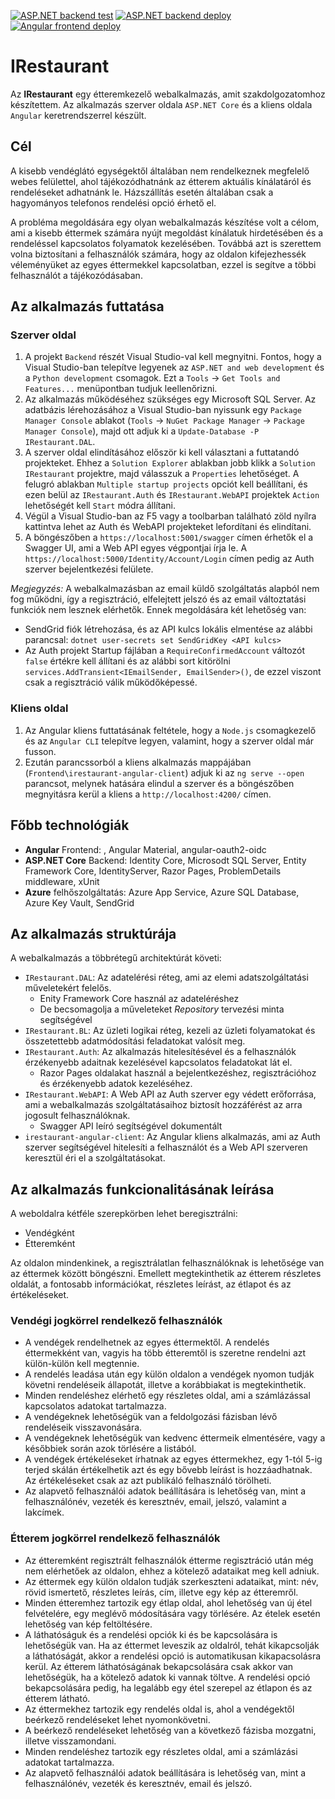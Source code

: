 [![ASP.NET backend test](https://github.com/Parziwal/IRestaurant/actions/workflows/backend-test.yml/badge.svg)](https://github.com/Parziwal/IRestaurant/actions/workflows/backend-test.yml)
[![ASP.NET backend deploy](https://github.com/Parziwal/IRestaurant/actions/workflows/backend-deploy.yml/badge.svg)](https://github.com/Parziwal/IRestaurant/actions/workflows/backend-deploy.yml)
[![Angular frontend deploy](https://github.com/Parziwal/IRestaurant/actions/workflows/frontend-deploy.yml/badge.svg)](https://github.com/Parziwal/IRestaurant/actions/workflows/frontend-deploy.yml)

# IRestaurant

Az **IRestaurant** egy étteremkezelő webalkalmazás, amit szakdolgozatomhoz készítettem. Az alkalmazás szerver oldala `ASP.NET Core` és a kliens oldala `Angular` keretrendszerrel készült.

## Cél

A kisebb vendéglátó egységektől általában nem rendelkeznek megfelelő webes felülettel, ahol tájékozódhatnánk az étterem aktuális kínálatáról és rendeléseket adhatnánk le. Házszállítás esetén általában csak a hagyományos telefonos rendelési opció érhető el.

A probléma megoldására egy olyan webalkalmazás készítése volt a célom, ami a kisebb éttermek számára nyújt megoldást kínálatuk hirdetésében és a rendeléssel kapcsolatos folyamatok kezelésében. Továbbá azt is szerettem volna biztosítani a felhasználók számára, hogy az oldalon kifejezhessék véleményüket az egyes éttermekkel kapcsolatban, ezzel is segítve a többi felhasználót a tájékozódásaban.

## Az alkalmazás futtatása

### Szerver oldal

1. A projekt `Backend` részét Visual Studio-val kell megnyitni. Fontos, hogy a Visual Studio-ban telepítve legyenek az `ASP.NET and web development` és a `Python development` csomagok. Ezt a `Tools` -> `Get Tools and Features...` menüpontban tudjuk leellenőrizni.
2. Az alkalmazás működéséhez szükséges egy Microsoft SQL Server. Az adatbázis lérehozásához a Visual Studio-ban nyissunk egy `Package Manager Console` ablakot (`Tools` -> `NuGet Package Manager` -> `Package Manager Console`), majd ott adjuk ki a `Update-Database -P IRestaurant.DAL`.
3. A szerver oldal elindításához először ki kell választani a futtatandó projekteket. Ehhez a `Solution Explorer` ablakban jobb klikk a `Solution IRestaurant` projektre, majd válasszuk a `Properties` lehetőséget. A felugró ablakban `Multiple startup projects` opciót kell beállítani, és ezen belül az `IRestaurant.Auth` és `IRestaurant.WebAPI` projektek `Action` lehetőségét kell `Start` módra állítani.
4. Végül a Visual Studio-ban az F5 vagy a toolbarban található zöld nyílra kattintva lehet az Auth és WebAPI projekteket lefordítani és elindítani.
5. A böngészőben a `https://localhost:5001/swagger` címen érhetők el a Swagger UI, ami a Web API egyes végpontjai írja le. A `https://localhost:5000/Identity/Account/Login` címen pedig az Auth szerver bejelentkezési felülete.

_Megjegyzés:_ A webalkalmazásban az email küldő szolgáltatás alapból nem fog működni, így a regisztráció, elfelejtett jelszó és az email változtatási funkciók nem lesznek elérhetők. Ennek megoldására két lehetőség van:

- SendGrid fiók létrehozása, és az API kulcs lokális elmentése az alábbi parancsal: `dotnet user-secrets set SendGridKey <API kulcs>`
- Az Auth projekt Startup fájlában a `RequireConfirmedAccount` változót `false` értékre kell állítani és az alábbi sort kitörölni `services.AddTransient<IEmailSender, EmailSender>()`, de ezzel viszont csak a regisztráció válik működőképessé.

### Kliens oldal

1. Az Angular kliens futtatásának feltétele, hogy a `Node.js` csomagkezelő és az `Angular CLI` telepítve legyen, valamint, hogy a szerver oldal már fusson.
2. Ezután parancssorból a kliens alkalmazás mappájában (`Frontend\irestaurant-angular-client`) adjuk ki az `ng serve --open`
parancsot, melynek hatására elindul a szerver és a böngészőben megnyitásra kerül a kliens a `http://localhost:4200/` címen.

## Főbb technológiák

- **Angular** Frontend: , Angular Material, angular-oauth2-oidc
- **ASP.NET Core** Backend: Identity Core, Microsodt SQL Server, Entity Framework Core, IdentityServer, Razor Pages, ProblemDetails middleware, xUnit
- **Azure** felhőszolgáltatás: Azure App Service, Azure SQL Database, Azure Key Vault, SendGrid

## Az alkalmazás struktúrája

A webalkalmazás a többrétegű architektúrát követi:

- `IRestaurant.DAL`: Az adatelérési réteg, ami az elemi adatszolgáltatási műveletekért felelős.
  - Enity Framework Core használ az adateléréshez
  - De becsomagolja a műveleteket _Repository_ tervezési minta segítségével
- `IRestaurant.BL`: Az üzleti logikai réteg, kezeli az üzleti folyamatokat és összetettebb adatmódosítási feladatokat valósít meg.
- `IRestaurant.Auth`: Az alkalmazás hitelesítésével és a felhasználók érzékenyebb adaitnak kezelésével kapcsolatos feladatokat lát el.
  - Razor Pages oldalakat használ a bejelentkezéshez, regisztrációhoz és érzékenyebb adatok kezeléséhez.
- `IRestaurant.WebAPI`: A Web API az Auth szerver egy védett erőforrása, ami a webalkalmazás szolgáltatásaihoz biztosít hozzáférést az arra jogosult felhasználóknak.
  - Swagger API leíró segítségével dokumentált
- `irestaurant-angular-client`: Az Angular kliens alkalmazás, ami az Auth szerver segítségével hitelesíti a felhasználót és a Web API szerveren keresztül éri el a szolgáltatásokat.
 
## Az alkalmazás funkcionalitásának leírása

A weboldalra kétféle szerepkörben lehet beregisztrálni:
- Vendégként
- Étteremként

Az oldalon mindenkinek, a regisztrálatlan felhasználóknak is lehetősége van az éttermek között böngészni. Emellett megtekinthetik az étterem részletes oldalát, a fontosabb információkat, részletes leírást, az étlapot és az értékeléseket.

### Vendégi jogkörrel rendelkező felhasználók

- A vendégek rendelhetnek az egyes éttermektől. A rendelés éttermekként van, vagyis ha több étteremtől is szeretne rendelni azt külön-külön kell megtennie.
- A rendelés leadása után egy külön oldalon a vendégek nyomon tudják követni rendeléseik állapotát, illetve a korábbiakat is megtekinthetik.
- Minden rendeléshez elérhető egy részletes oldal, ami a számlázással kapcsolatos adatokat tartalmazza.
- A vendégeknek lehetőségük van a feldolgozási fázisban lévő rendeléseik visszavonására.
- A vendégeknek lehetőségük van kedvenc éttermeik elmentésére, vagy a későbbiek során azok törlésére a listából.
- A vendégek értékeléseket írhatnak az egyes éttermekhez, egy 1-tól 5-ig terjed skálán értékelhetik azt és egy bővebb leírást is hozzáadhatnak. Az értékeléseket csak az azt publikáló felhasználó törölheti.
- Az alapvető felhasználói adatok beállítására is lehetőség van, mint a felhasználónév, vezeték és keresztnév, email, jelszó, valamint a lakcímek.

### Étterem jogkörrel rendelkező felhasználók

- Az étteremként regisztrált felhasználók étterme regisztráció után még nem elérhetőek az oldalon, ehhez a kötelező adataikat meg kell adniuk.
- Az éttermek egy külön oldalon tudják szerkeszteni adataikat, mint: név, rövid ismertető, részletes leírás, cím, illetve egy kép az étteremről.
- Minden étteremhez tartozik egy étlap oldal, ahol lehetőség van új étel felvételére, egy meglévő módosítására vagy törlésére. Az ételek esetén lehetőség van kép feltöltésére.
- A láthatóságuk és a rendelési opciók ki és be kapcsolására is lehetőségük van. Ha az éttermet leveszik az oldalról, tehát kikapcsolják a láthatóságát, akkor a rendelési opció is automatikusan kikapacsolásra kerül. Az étterem láthatóságának bekapcsolására csak akkor van lehetőségük, ha a kötelező adatok ki vannak töltve. A rendelési opció bekapcsolására pedig, ha legalább egy étel szerepel az étlapon és az étterem látható.
- Az éttermekhez tartozik egy rendelés oldal is, ahol a vendégektől beérkező rendeléseket lehet nyomonkövetni.
- A beérkező rendeléseket lehetőség van a következő fázisba mozgatni, illetve visszamondani.
- Minden rendeléshez tartozik egy részletes oldal, ami a számlázási adatokat tartalmazza.
- Az alapvető felhasználói adatok beállítására is lehetőség van, mint a felhasználónév, vezeték és keresztnév, email és jelszó.
